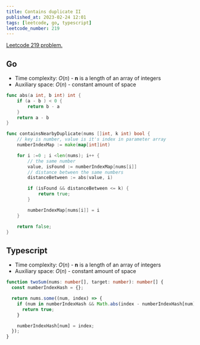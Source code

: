 ```yaml
---
title: Contains duplicate II
published_at: 2023-02-24 12:01
tags: [leetcode, go, typescript]
leetcode_number: 219
---
```


[Leetcode 219 problem.](https://leetcode.com/problems/contains-duplicate-ii/)

## Go

- Time complexity: $O(n)$ - **n** is a length of an array of integers
- Auxiliary space: $O(n)$ - constant amount of space

```go
func abs(a int, b int) int {
    if (a - b ) < 0 {
        return b - a
    }
    return a - b
}

func containsNearbyDuplicate(nums []int, k int) bool {
    // key is number, value is it's index in parameter array
    numberIndexMap := make(map[int]int)

    for i :=0 ; i <len(nums); i++ {
        // the same number
        value, isFound := numberIndexMap[nums[i]]
        // distance between the same numbers
        distanceBetween := abs(value, i)

        if (isFound && distanceBetween <= k) {
            return true;
        }

        numberIndexMap[nums[i]] = i
    }

    return false;
}
```

## Typescript

- Time complexity: $O(n)$ - **n** is a length of an array of integers
- Auxiliary space: $O(n)$ - constant amount of space

```typescript
function twoSum(nums: number[], target: number): number[] {
  const numberIndexHash = {};

  return nums.some((num, index) => {
    if (num in numberIndexHash && Math.abs(index - numberIndexHash[num]) <= k) {
      return true;
    }

    numberIndexHash[num] = index;
  });
}
```
